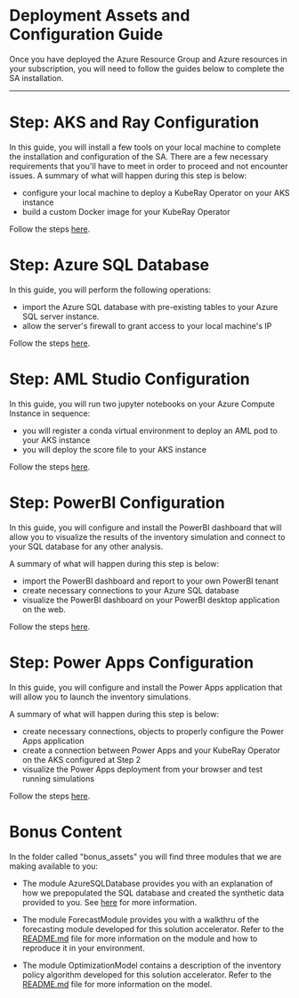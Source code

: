 # Deployment Assets and Configuration Guide

Once you have deployed the Azure Resource Group and Azure resources in your subscription, you will need to follow the guides below to complete the SA installation.

---

# Step: AKS and Ray Configuration

In this guide, you will install a few tools on your local machine to complete the installation and configuration of the SA. 
There are a few necessary requirements that you'll have to meet in order to proceed and not encounter issues.
A summary of what will happen during this step is below:

- configure your local machine to deploy a KubeRay Operator on your AKS instance
- build a custom Docker image for your KubeRay Operator

Follow the steps [here](RayCluster/README.md).


# Step: Azure SQL Database

In this guide, you will perform the following operations:

- import the Azure SQL database with pre-existing tables to your Azure SQL server instance.
- allow the server's firewall to grant access to your local machine's IP

Follow the steps [here](SQL/README.md).


# Step: AML Studio Configuration

In this guide, you will run two jupyter notebooks on your Azure Compute Instance in sequence:

- you will register a conda virtual environment to deploy an AML pod to your AKS instance
- you will deploy the score file to your AKS instance

Follow the steps [here](AML/README.md).


# Step: PowerBI Configuration

In this guide, you will configure and install the PowerBI dashboard that will allow you to visualize the results of the inventory simulation and connect to your SQL database for any other analysis. 

A summary of what will happen during this step is below:

- import the PowerBI dashboard and report to your own PowerBI tenant
- create necessary connections to your Azure SQL database
- visualize the PowerBI dashboard on your PowerBI desktop application on the web.

Follow the steps [here](PowerBI/README.md).

# Step: Power Apps Configuration

In this guide, you will configure and install the Power Apps application that will allow you to launch the inventory simulations.

A summary of what will happen during this step is below:

- create necessary connections, objects to properly configure the Power Apps application
- create a connection between Power Apps and your KubeRay Operator on the AKS configured at Step 2
- visualize the Power Apps deployment from your browser and test running simulations
 
Follow the steps [here](PowerApp/README.md).


# Bonus Content

In the folder called "bonus_assets" you will find three modules that we are making available to you:

- The module AzureSQLDatabase provides you with an explanation of how we prepopulated the SQL database and created the synthetic data provided to you. See [here](../bonus_assets/AzureSQLDatabase/README.md) for more information.

- The module ForecastModule provides you with a walkthru of the forecasting module developed for this solution accelerator. Refer to the [README.md](../bonus_assets/ForecastModel/README.md) file for more information on the module and how to reproduce it in your environment.

- The module OptimizationModel contains a description of the inventory policy algorithm developed for this solution accelerator. Refer to the [README.md](../bonus_assets/OptimizationModel/README.md) file for more information on the model. 

